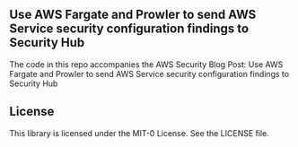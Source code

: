 ## Use AWS Fargate and Prowler to send AWS Service security configuration findings to Security Hub
The code in this repo accompanies the AWS Security Blog Post: Use AWS Fargate and Prowler to send AWS Service security configuration findings to Security Hub


## License

This library is licensed under the MIT-0 License. See the LICENSE file.

